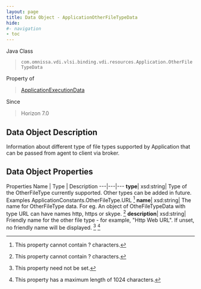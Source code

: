 ```yaml
---
layout: page
title: Data Object - ApplicationOtherFileTypeData
hide:
#- navigation
- toc
---
```






Java Class
> `com.omnissa.vdi.vlsi.binding.vdi.resources.Application.OtherFileTypeData`

Property of
> [ApplicationExecutionData](vdi.resources.Application.ApplicationExecutionData.md#field_detail)

Since
> Horizon 7.0


## Data Object Description

Information about different type of file types supported by Application that can be passed from agent to client via broker.

## Data Object Properties
Properties
Name |  Type |  Description
---|---|---
**type**|  xsd:string|  Type of the OtherFileType currently supported. Other types can be added in future. Examples ApplicationConstants.OtherFileType.URL [^20]
**name**|  xsd:string|  The name for OtherFileType data. For eg. An object of OtheFileTypeData with type URL can have names http, https or skype. [^20]
**description**|  xsd:string|  Friendly name for the other file type - for example, "Http Web URL". If unset, no friendly name will be displayed. [^1] [^13]
 


 


[^1]: This property need not be set.
[^13]: This property has a maximum length of 1024 characters.
[^20]: This property cannot contain ? characters.